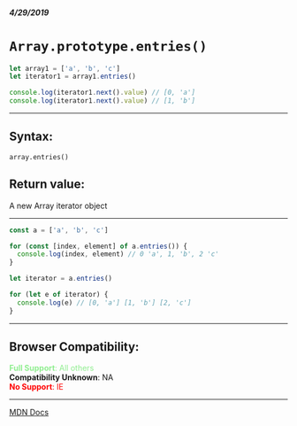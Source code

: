 ##### 4/29/2019
# `Array.prototype.entries()`

```js
let array1 = ['a', 'b', 'c']
let iterator1 = array1.entries()

console.log(iterator1.next().value) // [0, 'a']
console.log(iterator1.next().value) // [1, 'b']
```

---

## Syntax:
`array.entries()`

## Return value:
A new Array iterator object

---

```js
const a = ['a', 'b', 'c']

for (const [index, element] of a.entries()) {
  console.log(index, element) // 0 'a', 1, 'b', 2 'c'
}

let iterator = a.entries()

for (let e of iterator) {
  console.log(e) // [0, 'a'] [1, 'b'] [2, 'c']
}
```

---

## Browser Compatibility:
<span style="color: lightgreen">**Full Support**: All others</span>  
**Compatibility Unknown**: NA  
<span style="color: red">**No Support**: IE</span>

---

[MDN Docs](https://developer.mozilla.org/en-US/docs/Web/JavaScript/Reference/Global_Objects/Array/entries)